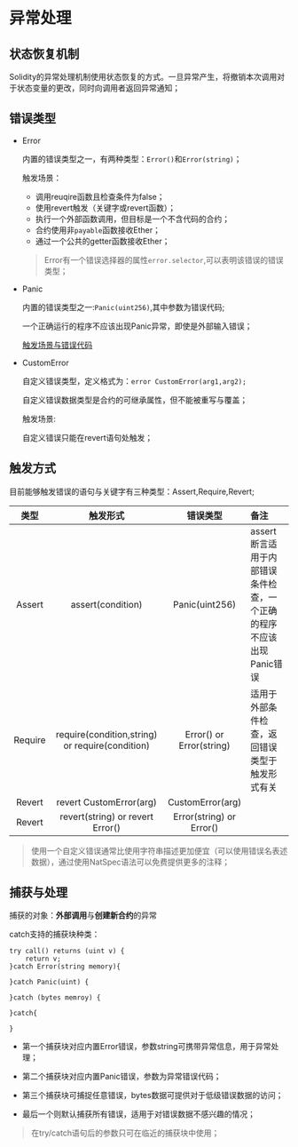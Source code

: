 # 异常处理
## 状态恢复机制
Solidity的异常处理机制使用状态恢复的方式。一旦异常产生，将撤销本次调用对于状态变量的更改，同时向调用者返回异常通知；

## 错误类型

* Error

    内置的错误类型之一，有两种类型：`Error()`和`Error(string)`；

    触发场景：

    * 调用reuqire函数且检查条件为false；
    * 使用revert触发（关键字或revert函数）；
    * 执行一个外部函数调用，但目标是一个不含代码的合约；
    * 合约使用非`payable`函数接收Ether；
    * 通过一个公共的getter函数接收Ether；

    >Error有一个错误选择器的属性`error.selector`,可以表明该错误的错误类型；
* Panic

    内置的错误类型之一:`Panic(uint256)`,其中参数为错误代码;

    一个正确运行的程序不应该出现Panic异常，即使是外部输入错误；
    
    [触发场景与错误代码](https://docs.soliditylang.org/zh/v0.8.17/control-structures.html#assert-require-revert-and-exceptions)

* CustomError

    自定义错误类型，定义格式为：`error CustomError(arg1,arg2);`

    自定义错误数据类型是合约的可继承属性，但不能被重写与覆盖；
    
    触发场景:
    
    自定义错误只能在revert语句处触发；

## 触发方式
目前能够触发错误的语句与关键字有三种类型：Assert,Require,Revert;

|  类型   |                 触发形式                  |          错误类型           | 备注                                                                |
| :-----: | :---------------------------------------: | :-------------------------: | :------------------------------------------------------------------ |
| Assert  |             assert(condition)             |       Panic(uint256)        | assert断言适用于内部错误条件检查，一个正确的程序不应该出现Panic错误 |
| Require |        require(condition,string) or require(condition)        |  Error() or Error(string)   | 适用于外部条件检查，返回错误类型于触发形式有关                      |
| Revert  | revert CustomError(arg) | CustomError(arg) |                                                                     |
| Revert  |             revert(string) or revert Error()              |       Error(string) or Error()       |                                                                     |

>使用一个自定义错误通常比使用字符串描述更加便宜（可以使用错误名表述数据），通过使用NatSpec语法可以免费提供更多的注释；


## 捕获与处理

捕获的对象：**外部调用**与**创建新合约**的异常

catch支持的捕获块种类：

```Solidity
try call() returns (uint v) {
    return v;
}catch Error(string memory){

}catch Panic(uint) {

}catch (bytes memroy) {

}catch{
    
}
```

* 第一个捕获块对应内置Error错误，参数string可携带异常信息，用于异常处理；
  
* 第二个捕获块对应内置Panic错误，参数为异常错误代码；

* 第三个捕获块可捕捉任意错误，bytes数据可提供对于低级错误数据的访问；

* 最后一个则默认捕获所有错误，适用于对错误数据不感兴趣的情况；

>在try/catch语句后的参数只可在临近的捕获块中使用；
